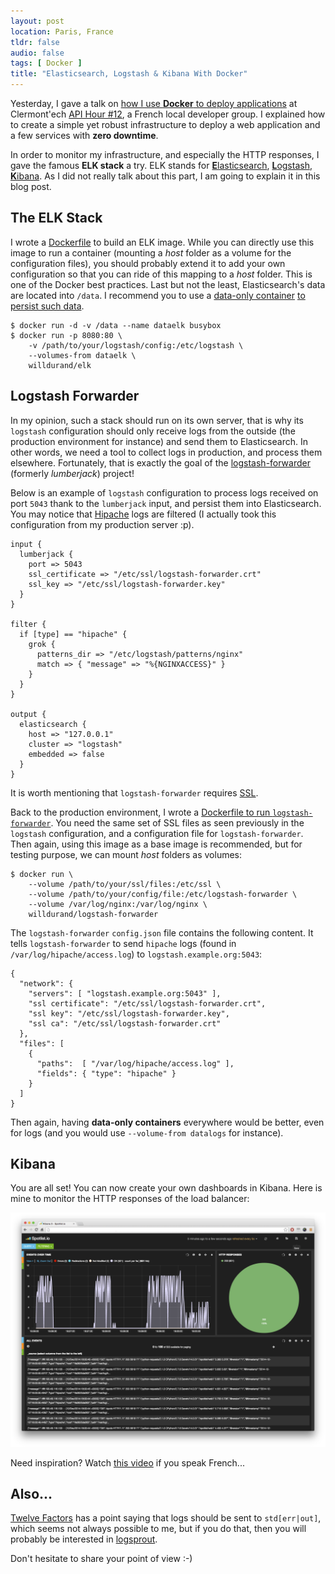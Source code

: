 ```yaml
---
layout: post
location: Paris, France
tldr: false
audio: false
tags: [ Docker ]
title: "Elasticsearch, Logstash & Kibana With Docker"
---
```


Yesterday, I gave a talk on [how I use **Docker** to deploy
applications](https://speakerdeck.com/willdurand/docker-ceci-nest-pas-une-introduction-apihour-number-12)
at Clermont'ech [API Hour \#12](http://clermontech.org/api-hours/api-hour-12.html),
a French local developer group. I explained how to create a simple yet robust
infrastructure to deploy a web application and a few services with **zero
downtime**.

In order to monitor my infrastructure, and especially the HTTP responses, I gave
the famous **ELK stack** a try. ELK stands for
[**E**lasticsearch](http://www.elasticsearch.org/),
[**L**ogstash](http://logstash.net/),
[**K**ibana](http://www.elasticsearch.org/overview/kibana/). As I did not really
talk about this part, I am going to explain it in this blog post.

## The ELK Stack

I wrote a [Dockerfile](https://github.com/willdurand/docker-elk) to build an ELK
image. While you can directly use this image to run a container (mounting a
_host_ folder as a volume for the configuration files), you should probably
extend it to add your own configuration so that you can ride of this mapping to
a _host_ folder. This is one of the Docker best practices. Last but not the
least, Elasticsearch's data are located into `/data`. I recommend you to use a
[data-only container](https://docs.docker.com/userguide/dockervolumes/) [to
persist such
data](http://www.tech-d.net/2013/12/16/persistent-volumes-with-docker-container-as-volume-pattern/).

```
$ docker run -d -v /data --name dataelk busybox
$ docker run -p 8080:80 \
    -v /path/to/your/logstash/config:/etc/logstash \
    --volumes-from dataelk \
    willdurand/elk
```

## Logstash Forwarder

In my opinion, such a stack should run on its own server, that is why its
`logstash` configuration should only receive logs from the outside (the
production environment for instance) and send them to Elasticsearch. In other
words, we need a tool to collect logs in production, and process them elsewhere.
Fortunately, that is exactly the goal of the
[logstash-forwarder](https://github.com/elasticsearch/logstash-forwarder)
(formerly _lumberjack_) project!

Below is an example of `logstash` configuration to process logs received on port
`5043` thank to the `lumberjack` input, and persist them into Elasticsearch. You
may notice that [Hipache](https://github.com/hipache/hipache) logs are filtered
(I actually took this configuration from my production server :p).

```
input {
  lumberjack {
    port => 5043
    ssl_certificate => "/etc/ssl/logstash-forwarder.crt"
    ssl_key => "/etc/ssl/logstash-forwarder.key"
  }
}

filter {
  if [type] == "hipache" {
    grok {
      patterns_dir => "/etc/logstash/patterns/nginx"
      match => { "message" => "%{NGINXACCESS}" }
    }
  }
}

output {
  elasticsearch {
    host => "127.0.0.1"
    cluster => "logstash"
    embedded => false
  }
}
```

It is worth mentioning that `logstash-forwarder` requires
[SSL](https://github.com/willdurand/docker-logstash-forwarder#ssl-certificate).

Back to the production environment, I wrote a [Dockerfile to run
`logstash-forwarder`](https://github.com/willdurand/docker-logstash-forwarder).
You need the same set of SSL files as seen previously in the `logstash`
configuration, and a configuration file for `logstash-forwarder`. Then again,
using this image as a base image is recommended, but for testing purpose, we can
mount _host_ folders as volumes:

```
$ docker run \
    --volume /path/to/your/ssl/files:/etc/ssl \
    --volume /path/to/your/config/file:/etc/logstash-forwarder \
    --volume /var/log/nginx:/var/log/nginx \
    willdurand/logstash-forwarder
```

The `logstash-forwarder` `config.json` file contains the following content. It
tells `logstash-forwarder` to send `hipache` logs (found in
`/var/log/hipache/access.log`) to `logstash.example.org:5043`:

```
{
  "network": {
    "servers": [ "logstash.example.org:5043" ],
    "ssl certificate": "/etc/ssl/logstash-forwarder.crt",
    "ssl key": "/etc/ssl/logstash-forwarder.key",
    "ssl ca": "/etc/ssl/logstash-forwarder.crt"
  },
  "files": [
    {
      "paths":  [ "/var/log/hipache/access.log" ],
      "fields": { "type": "hipache" }
    }
  ]
}
```

Then again, having **data-only containers** everywhere would be better, even for
logs (and you would use `--volume-from datalogs` for instance).

## Kibana

You are all set! You can now create your own dashboards in Kibana. Here is mine
to monitor the HTTP responses of the load balancer:

![](/images/kibana.png)

Need inspiration? Watch [this
video](https://www.youtube.com/watch?v=1r1SOeaDqH4&list=PL9zDdgiGjkIeeVlrsz9A8o3HtZhvERHT-&index=7)
if you speak French...

## Also...

[Twelve Factors](http://12factor.net) has a point saying that logs should be
sent to `std[err|out]`, which seems not always possible to me, but if you do
that, then you will probably be interested in
[logsprout](https://github.com/progrium/logspout).

Don't hesitate to share your point of view :-)
